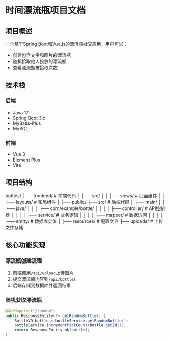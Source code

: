 # 时间漂流瓶项目文档

## 项目概述
一个基于Spring Boot和Vue.js的漂流瓶社交应用，用户可以：
- 创建包含文字和图片的漂流瓶
- 随机拾取他人投放的漂流瓶
- 查看漂流瓶被拾取次数

## 技术栈
### 后端
- Java 17
- Spring Boot 3.x
- MyBatis-Plus
- MySQL

### 前端
- Vue 3
- Element Plus
- Vite

## 项目结构
bottles/
├── frontend/        # 前端代码
│   ├── src/
│   │   ├── views/   # 页面组件
│   │   ├── layouts/ # 布局组件
│   ├── public/
├── src/             # 后端代码
│   ├── main/
│   │   ├── java/
│   │   │   ├── com/example/bottle/
│   │   │   │   ├── controller/ # API控制器
│   │   │   │   ├── service/    # 业务逻辑
│   │   │   │   ├── mapper/     # 数据访问
│   │   │   │   ├── entity/     # 数据库实体
│   ├── resources/   # 配置文件
├── uploads/         # 上传文件存储

## 核心功能实现

### 漂流瓶创建流程
1. 前端调用`/api/upload`上传图片
2. 提交漂流瓶内容到`/api/bottles`
3. 后端存储到数据库并返回结果

### 随机获取漂流瓶
```java
@GetMapping("/random")
public ResponseEntity<?> getRandomBottle() {
    BottleVO bottle = bottleService.getRandomBottle();
    bottleService.incrementPickCount(bottle.getId());
    return ResponseEntity.ok(bottle);
}